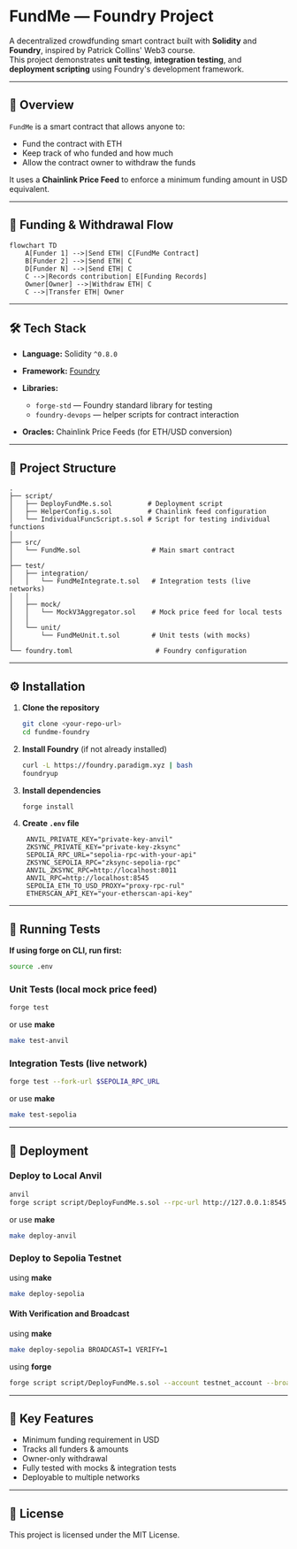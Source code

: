 # FundMe — Foundry Project

A decentralized crowdfunding smart contract built with **Solidity** and **Foundry**, inspired by Patrick Collins' Web3 course.  
This project demonstrates **unit testing**, **integration testing**, and **deployment scripting** using Foundry's development framework.

---

## 📜 Overview

`FundMe` is a smart contract that allows anyone to:
- Fund the contract with ETH
- Keep track of who funded and how much
- Allow the contract owner to withdraw the funds

It uses a **Chainlink Price Feed** to enforce a minimum funding amount in USD equivalent.

---

## 🔄 Funding & Withdrawal Flow

```mermaid
flowchart TD
    A[Funder 1] -->|Send ETH| C[FundMe Contract]
    B[Funder 2] -->|Send ETH| C
    D[Funder N] -->|Send ETH| C
    C -->|Records contribution| E[Funding Records]
    Owner[Owner] -->|Withdraw ETH| C
    C -->|Transfer ETH| Owner
```

---

## 🛠 Tech Stack

* **Language:** Solidity `^0.8.0`
* **Framework:** [Foundry](https://getfoundry.sh/)
* **Libraries:**

  * `forge-std` — Foundry standard library for testing
  * `foundry-devops` — helper scripts for contract interaction
* **Oracles:** Chainlink Price Feeds (for ETH/USD conversion)

---

## 📂 Project Structure

```
.
├── script/
│   ├── DeployFundMe.s.sol         # Deployment script
│   ├── HelperConfig.s.sol         # Chainlink feed configuration
│   └── IndividualFuncScript.s.sol # Script for testing individual functions
│
├── src/
│   └── FundMe.sol                  # Main smart contract
│
├── test/
│   ├── integration/
│   │   └── FundMeIntegrate.t.sol   # Integration tests (live networks)
│   │
│   ├── mock/
│   │   └── MockV3Aggregator.sol    # Mock price feed for local tests
│   │
│   └── unit/
│       └── FundMeUnit.t.sol        # Unit tests (with mocks)
│
└── foundry.toml                     # Foundry configuration
```

---

## ⚙️ Installation

1. **Clone the repository**

   ```bash
   git clone <your-repo-url>
   cd fundme-foundry
   ```

2. **Install Foundry** (if not already installed)

   ```bash
   curl -L https://foundry.paradigm.xyz | bash
   foundryup
   ```

3. **Install dependencies**

   ```bash
   forge install
   ```

4. **Create `.env` file**

   ```env
    ANVIL_PRIVATE_KEY="private-key-anvil"
    ZKSYNC_PRIVATE_KEY="private-key-zksync"
    SEPOLIA_RPC_URL="sepolia-rpc-with-your-api"
    ZKSYNC_SEPOLIA_RPC="zksync-sepolia-rpc"
    ANVIL_ZKSYNC_RPC=http://localhost:8011
    ANVIL_RPC=http://localhost:8545
    SEPOLIA_ETH_TO_USD_PROXY="proxy-rpc-rul"
    ETHERSCAN_API_KEY="your-etherscan-api-key"
   ```

---

## 🧪 Running Tests

**If using forge on CLI, run first:**
```bash
source .env
```

### Unit Tests (local mock price feed)

```bash
forge test
```
or use **make**
```bash
make test-anvil
```

### Integration Tests (live network)

```bash
forge test --fork-url $SEPOLIA_RPC_URL
```
or use **make**
```bash
make test-sepolia
```

---

## 🚀 Deployment

### Deploy to Local Anvil

```bash
anvil
forge script script/DeployFundMe.s.sol --rpc-url http://127.0.0.1:8545 --private-key $PRIVATE_KEY --broadcast
```
or use **make**
```bash
make deploy-anvil
```

### Deploy to Sepolia Testnet

using **make**
```bash
make deploy-sepolia
```
#### With Verification and Broadcast

using **make**
```bash
make deploy-sepolia BROADCAST=1 VERIFY=1
```
using **forge**
```bash
forge script script/DeployFundMe.s.sol --account testnet_account --broadcast --rpc-url $SEPOLIA_RPC_URL --verify --etherscan-api-key $ETHERSCAN_API_KEY
```


---

## 📌 Key Features

* Minimum funding requirement in USD
* Tracks all funders & amounts
* Owner-only withdrawal
* Fully tested with mocks & integration tests
* Deployable to multiple networks

---

## 📜 License

This project is licensed under the MIT License.